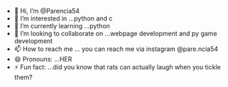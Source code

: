 - 👋 Hi, I’m @Parencia54
- 👀 I’m interested in ...python and c
- 🌱 I’m currently learning ...python
- 💞️ I’m looking to collaborate on ...webpage development and py game development
- 📫 How to reach me ... you can reach me via instagram @pare.ncia54
- 😄 Pronouns: ...HER
- ⚡ Fun fact: ...did you know that rats can actually laugh when you tickle them?

<!---
Parencia54/Parencia54 is a ✨ special ✨ repository because its `README.md` (this file) appears on your GitHub profile.
You can click the Preview link to take a look at your changes.
--->
